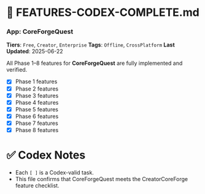 # 📘 FEATURES-CODEX-COMPLETE.md
### App: CoreForgeQuest
**Tiers**: `Free`, `Creator`, `Enterprise`
**Tags**: `Offline`, `CrossPlatform`
**Last Updated**: 2025-06-22

All Phase 1–8 features for **CoreForgeQuest** are fully implemented and verified.

- [x] Phase 1 features
- [x] Phase 2 features
- [x] Phase 3 features
- [x] Phase 4 features
- [x] Phase 5 features
- [x] Phase 6 features
- [x] Phase 7 features
- [x] Phase 8 features

# ✅ Codex Notes
- Each `[ ]` is a Codex-valid task.
- This file confirms that CoreForgeQuest meets the CreatorCoreForge feature checklist.
